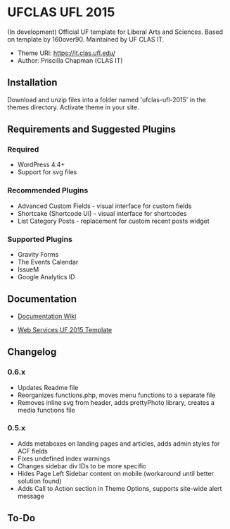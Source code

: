 UFCLAS UFL 2015
================

(In development) Official UF template for Liberal Arts and Sciences. Based on template by 160over90. Maintained by UF CLAS IT.

- Theme URI: https://it.clas.ufl.edu/
- Author: Priscilla Chapman (CLAS IT)


Installation
-------------

Download and unzip files into a folder named 'ufclas-ufl-2015' in the themes directory. Activate theme in your site.


Requirements and Suggested Plugins
-----------------------------------

### Required

- WordPress 4.4+
- Support for svg files

### Recommended Plugins

- Advanced Custom Fields - visual interface for custom fields
- Shortcake (Shortcode UI) - visual interface for shortcodes
- List Category Posts - replacement for custom recent posts widget

### Supported Plugins

- Gravity Forms
- The Events Calendar
- IssueM
- Google Analytics ID

Documentation
--------------

- [Documentation Wiki](https://github.com/ufclas/ufclas-ufl-2015/wiki)

- [Web Services UF 2015 Template](http://webservices.it.ufl.edu/terminalfour/uf-2015-template/)

Changelog
---------

### 0.6.x

- Updates Readme file
- Reorganizes functions.php, moves menu functions to a separate file
- Removes inline svg from header, adds prettyPhoto library, creates a media functions file

### 0.5.x

- Adds metaboxes on landing pages and articles, adds admin styles for ACF fields
- Fixes undefined index warnings
- Changes sidebar div IDs to be more specific
- Hides Page Left Sidebar content on mobile (workaround until better solution found)
- Adds Call to Action section in Theme Options, supports site-wide alert message

To-Do
------
